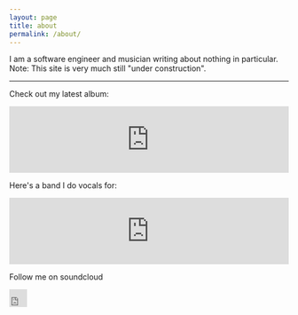 ```yaml
---
layout: page
title: about
permalink: /about/
---
```


I am a software engineer and musician writing about nothing in particular. Note: This site is very much still "under construction".

---

Check out my latest album:
<iframe style="border: 0; width: 100%; height: 120px;" src="https://bandcamp.com/EmbeddedPlayer/album=3599915442/size=large/bgcol=333333/linkcol=e32c14/tracklist=false/artwork=small/transparent=true/" seamless><a href="https://waywis.bandcamp.com/album/the-earth-is-flat">The Earth Is Flat by WAYWIS</a></iframe>

Here's a band I do vocals for:
<iframe style="border: 0; width: 100%; height: 120px;" src="https://bandcamp.com/EmbeddedPlayer/album=2081264576/size=large/bgcol=333333/linkcol=e32c14/tracklist=false/artwork=small/transparent=true/" seamless><a href="https://fortiori.bandcamp.com/album/inspiring-nightmare">Inspiring Nightmare by ForTiorI</a></iframe>

Follow me on soundcloud 
<iframe allowtransparency="true" scrolling="no" frameborder="no" src="https://w.soundcloud.com/icon/?url=http%3A%2F%2Fsoundcloud.com%2Fbrineryte&color=black_white&size=32" style="width: 32px; height: 32px;"></iframe>
